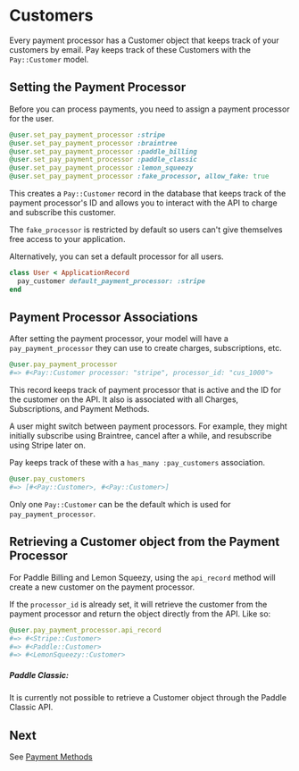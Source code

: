 # Customers

Every payment processor has a Customer object that keeps track of your customers by email. Pay keeps track of these Customers with the `Pay::Customer` model.

## Setting the Payment Processor

Before you can process payments, you need to assign a payment processor for the user.

```ruby
@user.set_pay_payment_processor :stripe
@user.set_pay_payment_processor :braintree
@user.set_pay_payment_processor :paddle_billing
@user.set_pay_payment_processor :paddle_classic
@user.set_pay_payment_processor :lemon_squeezy
@user.set_pay_payment_processor :fake_processor, allow_fake: true
```

This creates a `Pay::Customer` record in the database that keeps track of the payment processor's ID and allows you to interact with the API to charge and subscribe this customer.

The `fake_processor` is restricted by default so users can't give themselves free access to your application.

Alternatively, you can set a default processor for all users.

```ruby
class User < ApplicationRecord
  pay_customer default_payment_processor: :stripe
end
```

## Payment Processor Associations

After setting the payment processor, your model will have a `pay_payment_processor` they can use to create charges, subscriptions, etc.

```ruby
@user.pay_payment_processor
#=> #<Pay::Customer processor: "stripe", processor_id: "cus_1000">
```

This record keeps track of payment processor that is active and the ID for the customer on the API. It also is associated with all Charges, Subscriptions, and Payment Methods.

A user might switch between payment processors. For example, they might initially subscribe using Braintree, cancel after a while, and resubscribe using Stripe later on.

Pay keeps track of these with a `has_many :pay_customers` association.

```ruby
@user.pay_customers
#=> [#<Pay::Customer>, #<Pay::Customer>]
```

Only one `Pay::Customer` can be the default which is used for `pay_payment_processor`.

## Retrieving a Customer object from the Payment Processor

For Paddle Billing and Lemon Squeezy, using the `api_record` method will create a new customer on the payment processor.

If the `processor_id` is already set, it will retrieve the customer from the payment processor and return the object
directly from the API. Like so:

```ruby
@user.pay_payment_processor.api_record
#=> #<Stripe::Customer>
#=> #<Paddle::Customer>
#=> #<LemonSqueezy::Customer>
```

##### Paddle Classic:

It is currently not possible to retrieve a Customer object through the Paddle Classic API.

## Next

See [Payment Methods](4_payment_methods.md)
